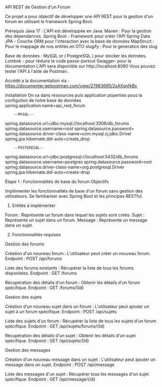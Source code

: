 API REST de Gestion d'un Forum

Ce projet a pour objectif de développer une API REST pour la gestion d'un forum en utilisant le framework Spring Boot.

Prérequis
Java 17 : L'API est développée en Java.
Maven : Pour la gestion des dépendances.
Spring Boot - Framework pour créer l'API
Spring Data JPA - Couche ORM pour l'interaction avec la base de données
MapStruct : Pour le mappage de nos entités en DTO
slugify : Pour le generation des slug

Base de données : MySQL or ( PostgreSQL ) pour stocker les données.<br>
Lombok -    pour réduire le code passe-partout
Swagger- pour la documentation
L'API sera disponible sur http://localhost:8080
Vous pouvez tester l'API à l'aide de Postman .

Accédé a la documentation via : https://documenter.getpostman.com/view/27883695/2sAXqnfkBc

Installation
On va dans ressources puis application poperties pous la configution de notre base de données
spring.application.name=api_rest_forum

        --MYSQL--
spring.datasource.url=jdbc:mysql://localhost:3306/db_forums
spring.datasource.username=root
spring.datasource.password=
spring.datasource.driver-class-name=com.mysql.cj.jdbc.Driver
spring.jpa.hibernate.ddl-auto=create_drop

        --POSTGRESQL--
spring.datasource.url=jdbc:postgresql://localhost:5432/db_forums
spring.datasource.username=postgres
spring.datasource.password=root
spring.datasource.driver-class-name=org.postgresql.Driver
spring.jpa.hibernate.ddl-auto=create-drop


Étape 1 : Fonctionnalités de base du forum
Objectifs

Implémenter les fonctionnalités de base d'un forum sans gestion des utilisateurs.
Se familiariser avec Spring Boot et les principes RESTful.

1. Entités à implémenter

Forum : Représente un forum dans lequel les sujets sont créés.
Sujet : Représente un sujet dans un forum.
Message : Représente un message dans un sujet.

2. Fonctionnalités requises

Gestion des forums

Création d'un nouveau forum : L'utilisateur peut créer un nouveau forum.
Endpoint : POST /api/forums

Liste des forums existants : Récupérer la liste de tous les forums disponibles.
Endpoint : GET /forums

Récupération des détails d'un forum : Obtenir les détails d'un forum spécifique.
Endpoint : GET /forums/{Id}

Gestion des sujets

Création d'un nouveau sujet dans un forum : L'utilisateur peut ajouter un sujet à un forum spécifique.
Endpoint : POST /api/sujets

Liste des sujets d'un forum : Récupérer la liste de tous les sujets d'un forum spécifique.
Endpoint : GET /api/sujets/forums/{Id}

Récupération des détails d'un sujet : Obtenir les détails d'un sujet spécifique.
Endpoint : GET /api/sujets/{Id}

Gestion des messages

Création d'un nouveau message dans un sujet : L'utilisateur peut ajouter un message dans un sujet.
Endpoint : POST /api/message

Liste des messages d'un sujet : Récupérer tous les messages d'un sujet spécifique.
Endpoint : GET /api/message/{id}